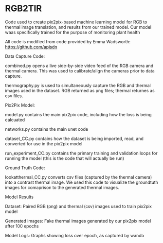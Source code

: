 # RGB2TIR
Code used to create pix2pix-based machine learning model for RGB to thermal image translation, and results from our trained model.
Our model waas specifically trained for the purpose of monitoring plant health

All code is modified from code provided by Emma Wadsworth: https://github.com/apisdn 

Data Capture Code:

  combined.py opens a live side-by-side video feed of the RGB camera and thermal camera. This was used to calibrate/align the cameras prior to data capture.

  thermography.py is used to simultaneously capture the RGB and thermal images used in the dataset. RGB returned as png files; thermal returnes as csv files.

Pix2Pix Model:

  model.py contains the main pix2pix code, including how the loss is being calcuated
  
  networks.py contains the main unet code 
  
  dataset_CC.py contains how the dataset is being imported, read, and converted for use in the pix2pix model
  
  run_experiment_CC.py contains the primary training and validation loops for running the model (this is the code that will actually be run) 

Ground Truth Code:
  
  lookatthermal_CC.py converts csv files (captured by the thermal camera) into a contrast thermal image. We used this code to visualize the groundtuth images for comaprison to the generated thermal images. 

Model Results
  
  Dataset: Paired RGB (png) and thermal (csv) images used to train pix2pix model 
  
  Generated images: Fake thermal images generated by our pix2pix model after 100 epochs
  
  Model Logs: Graphs showing loss over epoch, as captured by wandb
 
